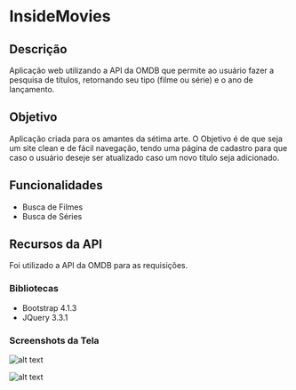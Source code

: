 # InsideMovies

## Descrição
Aplicação web utilizando a API da OMDB que permite ao usuário fazer a pesquisa de títulos, retornando seu tipo (filme ou série) e o ano de lançamento.

## Objetivo 
Aplicação criada para os amantes da sétima arte. O Objetivo é de que seja um site clean e de fácil navegação, tendo uma página de cadastro para que caso o usuário deseje ser atualizado caso um novo título seja adicionado.

## Funcionalidades
- Busca de Filmes
- Busca de Séries


## Recursos da API
Foi utilizado a API da OMDB para as requisições.

### Bibliotecas
 - Bootstrap 4.1.3
 - JQuery 3.3.1
 
### Screenshots da Tela
![alt text](https://github.com/HelenaJuliana/JS/blob/master/imagens/tela1.JPG)

![alt text](https://github.com/HelenaJuliana/JS/blob/master/imagens/tela2.JPG)

